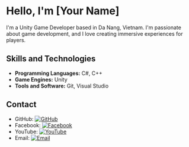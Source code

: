 # Hello, I'm [Your Name]

I'm a Unity Game Developer based in Da Nang, Vietnam. I'm passionate about game development, and I love creating immersive experiences for players.

## Skills and Technologies

- **Programming Languages:** C#, C++
- **Game Engines:** Unity
- **Tools and Software:** Git, Visual Studio

## Contact

- GitHub: [![GitHub](https://img.shields.io/badge/-GitHub-181717?style=flat-square&logo=github)](https://github.com/Annguyen011)
- Facebook: [![Facebook](https://img.shields.io/badge/-Facebook-1877F2?style=flat-square&logo=facebook)](https://www.facebook.com/Bin01102003/)
- YouTube: [![YouTube](https://img.shields.io/badge/-YouTube-FF0000?style=flat-square&logo=youtube)](https://www.youtube.com/channel/UCYtJxlAo2o42YZOehgoZHgg)
- Email: [![Email](https://img.shields.io/badge/-Email-D14836?style=flat-square&logo=gmail&logoColor=white)](mailto:nguyenvanan01102003@gmail.com)
